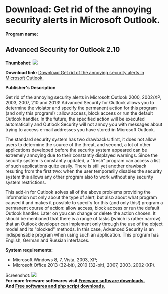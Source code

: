 # Download: Get rid of the annoying security alerts in Microsoft Outlook.

**Program name:**

## Advanced Security for Outlook 2.10

  
**Thumbshot:** ![](http://www.freewarefiles.com/screenshot/security_outlook14_md.gif)   
  
**Download link:** [Download Get rid of the annoying security alerts in Microsoft Outlook.](http://freesoftwares.boysofts.com/Advanced-Security-for-Outlook_program_47409.html)  
  


**Publisher's Description**  
  


Get rid of the annoying security alerts in Microsoft Outlook 2000, 2002/XP, 2003, 2007, 210 and 2013! Advanced Security for Outlook allows you to determine the violator and specify the permanent action for this program (and only this program!) : allow access, block access or run the default Outlook handler. In the future, the specified action will be executed automatically and Outlook Security will not annoy you with messages about trying to access e-mail addresses you have stored in Microsoft Outlook. 

The standard security system has two drawbacks: first, it does not allow users to determine the source of the threat, and second, a lot of other applications developed before the security system appeared can be extremely annoying due to their constantly displayed warnings. Since the security system is constantly updated, a "fresh" program can access a list of such applications quite easily. There is still yet another drawback resulting from the first two: when the user temporarily disables the security system this allows any other program also to work without any security system restrictions. 

This add-in for Outlook solves all of the above problems providing the information not only about the type of alert, but also about what program caused it and makes it possible to specify for this (and only this!) program a permanent course of action: allow access, block access or run the default Outlook handler. Later on you can change or delete the action chosen. It should be mentioned that there is a range of tasks (which is rather narrow) that an Outlook developer can implement only through the use of the object model and its "blocked" methods. In this case, Advanced Security is an indispensable program when using such an application. This program has English, German and Russian interfaces. 

**System requirements:**

  * Microsoft Windows 8, 7, Vista, 2003, XP; 
  * Microsoft Office 2013 (32-bit), 2010 (32-bit), 2007, 2003, 2002 (XP). 

  
  
Screenshot: ![](http://www.freewarefiles.com/screenshot/security_outlook14.gif)   
**For more freeware softwares visit [Freeware software downloads.](http://freesoftwares.boysofts.com/)**   
**And [Free softwares and php script downloads.](http://www.boysofts.com/)**
